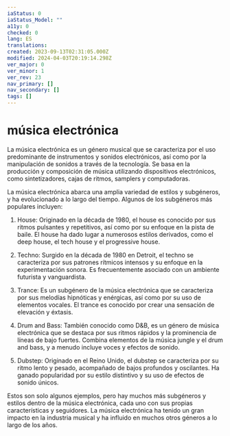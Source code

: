 ```yaml
---
iaStatus: 0
iaStatus_Model: ""
a11y: 0
checked: 0
lang: ES
translations: 
created: 2023-09-13T02:31:05.000Z
modified: 2024-04-03T20:19:14.298Z
ver_major: 0
ver_minor: 1
ver_rev: 23
nav_primary: []
nav_secondary: []
tags: []
---
```

# música electrónica

La música electrónica es un género musical que se caracteriza por el uso predominante de instrumentos y sonidos electrónicos, así como por la manipulación de sonidos a través de la tecnología. Se basa en la producción y composición de música utilizando dispositivos electrónicos, como sintetizadores, cajas de ritmos, samplers y computadoras.

La música electrónica abarca una amplia variedad de estilos y subgéneros, y ha evolucionado a lo largo del tiempo. Algunos de los subgéneros más populares incluyen:

1. House: Originado en la década de 1980, el house es conocido por sus ritmos pulsantes y repetitivos, así como por su enfoque en la pista de baile. El house ha dado lugar a numerosos estilos derivados, como el deep house, el tech house y el progressive house.
    
2. Techno: Surgido en la década de 1980 en Detroit, el techno se caracteriza por sus patrones rítmicos intensos y su enfoque en la experimentación sonora. Es frecuentemente asociado con un ambiente futurista y vanguardista.
    
3. Trance: Es un subgénero de la música electrónica que se caracteriza por sus melodías hipnóticas y enérgicas, así como por su uso de elementos vocales. El trance es conocido por crear una sensación de elevación y éxtasis.
    
4. Drum and Bass: También conocido como D&B, es un género de música electrónica que se destaca por sus ritmos rápidos y la prominencia de líneas de bajo fuertes. Combina elementos de la música jungle y el drum and bass, y a menudo incluye voces y efectos de sonido.
    
5. Dubstep: Originado en el Reino Unido, el dubstep se caracteriza por su ritmo lento y pesado, acompañado de bajos profundos y oscilantes. Ha ganado popularidad por su estilo distintivo y su uso de efectos de sonido únicos.
    

Estos son solo algunos ejemplos, pero hay muchos más subgéneros y estilos dentro de la música electrónica, cada uno con sus propias características y seguidores. La música electrónica ha tenido un gran impacto en la industria musical y ha influido en muchos otros géneros a lo largo de los años.